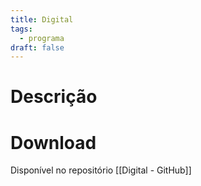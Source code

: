 ```yaml
---
title: Digital
tags:
  - programa
draft: false
---
```

# Descrição


# Download
Disponível no repositório [[Digital - GitHub]]
